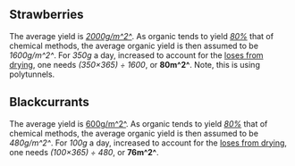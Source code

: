 ## Strawberries
The average yield is [*2000g/m^2^*](https://vegetablegrowersnews.com/article/tunnels-varieties-double-uk-berry-yields/).
As organic tends to yield [*80%*](https://www.sciencedirect.com/science/article/pii/S0308521X1100182X)
that of chemical methods, the average organic yield is then assumed to be
*1600g/m^2^*. For *350g* a day, increased to account for the [loses from drying](https://www.ars.usda.gov/ARSUserFiles/80400525/Data/retn/retn06.pdf),
one needs *(350×365) ÷ 1600*, or **80m^2^**. Note, this is using polytunnels.

## Blackcurrants
The average yield is [600g/m^2^](http://www.calu.bangor.ac.uk/Technical%20leaflets/020204Blackcurrants.pdf).
As organic tends to yield [*80%*](https://www.sciencedirect.com/science/article/pii/S0308521X1100182X)
that of chemical methods, the average organic yield is then assumed to be
*480g/m^2^*. For *100g* a day, increased to account for the [loses from drying](https://www.ars.usda.gov/ARSUserFiles/80400525/Data/retn/retn06.pdf),
one needs *(100×365) ÷ 480*, or **76m^2^**.
